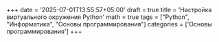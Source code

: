 +++
date = '2025-07-01T13:55:57+05:00'
draft = true
title = 'Настройка виртуального окружения Python'
math = true
tags = ["Python", "Информатика", "Основы программирования"]
categories = ['Основы программирования']
+++

<!--more-->
